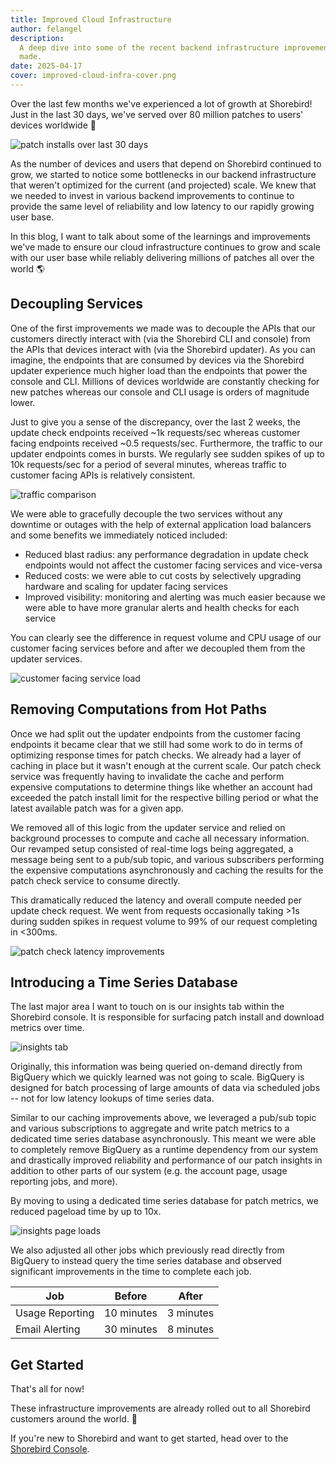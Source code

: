 ```yaml
---
title: Improved Cloud Infrastructure
author: felangel
description:
  A deep dive into some of the recent backend infrastructure improvements we've
  made.
date: 2025-04-17
cover: improved-cloud-infra-cover.png
---
```


Over the last few months we've experienced a lot of growth at Shorebird! Just in
the last 30 days, we've served over 80 million patches to users' devices
worldwide 🚀

![patch installs over last 30 days](../../assets/blog/improved-cloud-infra/patch-installs-30d.png)

As the number of devices and users that depend on Shorebird continued to grow,
we started to notice some bottlenecks in our backend infrastructure that weren't
optimized for the current (and projected) scale. We knew that we needed to
invest in various backend improvements to continue to provide the same level of
reliability and low latency to our rapidly growing user base.

In this blog, I want to talk about some of the learnings and improvements we've
made to ensure our cloud infrastructure continues to grow and scale with our
user base while reliably delivering millions of patches all over the world 🌎

## Decoupling Services

One of the first improvements we made was to decouple the APIs that our
customers directly interact with (via the Shorebird CLI and console) from the
APIs that devices interact with (via the Shorebird updater). As you can imagine,
the endpoints that are consumed by devices via the Shorebird updater experience
much higher load than the endpoints that power the console and CLI. Millions of
devices worldwide are constantly checking for new patches whereas our console
and CLI usage is orders of magnitude lower.

Just to give you a sense of the discrepancy, over the last 2 weeks, the update
check endpoints received ~1k requests/sec whereas customer facing endpoints
received ~0.5 requests/sec. Furthermore, the traffic to our updater endpoints
comes in bursts. We regularly see sudden spikes of up to 10k requests/sec for a
period of several minutes, whereas traffic to customer facing APIs is relatively
consistent.

![traffic comparison](../../assets/blog/improved-cloud-infra/traffic-comparison.png)

We were able to gracefully decouple the two services without any downtime or
outages with the help of external application load balancers and some benefits
we immediately noticed included:

- Reduced blast radius: any performance degradation in update check endpoints
  would not affect the customer facing services and vice-versa
- Reduced costs: we were able to cut costs by selectively upgrading hardware and
  scaling for updater facing services
- Improved visibility: monitoring and alerting was much easier because we were
  able to have more granular alerts and health checks for each service

You can clearly see the difference in request volume and CPU usage of our
customer facing services before and after we decoupled them from the updater
services.

![customer facing service load](../../assets/blog/improved-cloud-infra/customer-facing-service-load.png)

## Removing Computations from Hot Paths

Once we had split out the updater endpoints from the customer facing endpoints
it became clear that we still had some work to do in terms of optimizing
response times for patch checks. We already had a layer of caching in place but
it wasn't enough at the current scale. Our patch check service was frequently
having to invalidate the cache and perform expensive computations to determine
things like whether an account had exceeded the patch install limit for the
respective billing period or what the latest available patch was for a given
app.

We removed all of this logic from the updater service and relied on background
processes to compute and cache all necessary information. Our revamped setup
consisted of real-time logs being aggregated, a message being sent to a pub/sub
topic, and various subscribers performing the expensive computations
asynchronously and caching the results for the patch check service to consume
directly.

This dramatically reduced the latency and overall compute needed per update
check request. We went from requests occasionally taking >1s during sudden
spikes in request volume to 99% of our request completing in <300ms.

![patch check latency improvements](../../assets/blog/improved-cloud-infra/patch-check-latency-improvements.png)

## Introducing a Time Series Database

The last major area I want to touch on is our insights tab within the Shorebird
console. It is responsible for surfacing patch install and download metrics over
time.

![insights tab](../../assets/blog/improved-cloud-infra/insights-tab.png)

Originally, this information was being queried on-demand directly from BigQuery
which we quickly learned was not going to scale. BigQuery is designed for batch
processing of large amounts of data via scheduled jobs -- not for low latency
lookups of time series data.

Similar to our caching improvements above, we leveraged a pub/sub topic and
various subscriptions to aggregate and write patch metrics to a dedicated time
series database asynchronously. This meant we were able to completely remove
BigQuery as a runtime dependency from our system and drastically improved
reliability and performance of our patch insights in addition to other parts of
our system (e.g. the account page, usage reporting jobs, and more).

By moving to using a dedicated time series database for patch metrics, we
reduced pageload time by up to 10x.

![insights page loads](../../assets/blog/improved-cloud-infra/insights-page-loads.png)

We also adjusted all other jobs which previously read directly from BigQuery to
instead query the time series database and observed significant improvements in
the time to complete each job.

| Job             |   Before   |   After   |
| --------------- | :--------: | :-------: |
| Usage Reporting | 10 minutes | 3 minutes |
| Email Alerting  | 30 minutes | 8 minutes |

## Get Started

That's all for now!

These infrastructure improvements are already rolled out to all Shorebird
customers around the world. 🥳

If you're new to Shorebird and want to get started, head over to the
[Shorebird Console](https://console.shorebird.dev).
